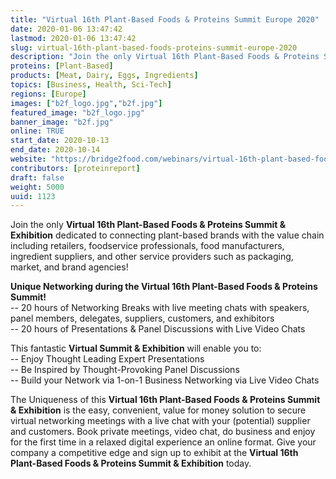 ```yaml
---
title: "Virtual 16th Plant-Based Foods & Proteins Summit Europe 2020"
date: 2020-01-06 13:47:42
lastmod: 2020-01-06 13:47:42
slug: virtual-16th-plant-based-foods-proteins-summit-europe-2020
description: "Join the only Virtual 16th Plant-Based Foods & Proteins Summit & Exhibition dedicated to connecting plant-based brands with the value chain including retailers, foodservice professionals, food manufacturers, ingredient suppliers, and other service providers such as packaging, market, and brand agencies!"
proteins: [Plant-Based]
products: [Meat, Dairy, Eggs, Ingredients]
topics: [Business, Health, Sci-Tech]
regions: [Europe]
images: ["b2f_logo.jpg","b2f.jpg"]
featured_image: "b2f_logo.jpg"
banner_image: "b2f.jpg"
online: TRUE
start_date: 2020-10-13
end_date: 2020-10-14
website: "https://bridge2food.com/webinars/virtual-16th-plant-based-foods-proteins-summit-europe-2020/"
contributors: [proteinreport]
draft: false
weight: 5000
uuid: 1123
---
```

Join the only **Virtual 16th Plant-Based Foods & Proteins Summit &
Exhibition** dedicated to connecting plant-based brands with the value
chain including retailers, foodservice professionals, food
manufacturers, ingredient suppliers, and other service providers such as
packaging, market, and brand agencies!

**Unique Networking during the Virtual 16th Plant-Based Foods & Proteins
Summit!**\
-- 20 hours of Networking Breaks with live meeting chats with speakers,
panel members, delegates, suppliers, customers, and exhibitors\
-- 20 hours of Presentations & Panel Discussions with Live Video Chats

This fantastic **Virtual Summit & Exhibition** will enable you to:\
-- Enjoy Thought Leading Expert Presentations\
-- Be Inspired by Thought-Provoking Panel Discussions\
-- Build your Network via 1-on-1 Business Networking via Live Video
Chats

The Uniqueness of this **Virtual 16th Plant-Based Foods & Proteins
Summit & Exhibition** is the easy, convenient, value for money solution
to secure virtual networking meetings with a live chat with your
(potential) supplier and customers. Book private meetings, video chat,
do business and enjoy for the first time in a relaxed digital experience
an online format. Give your company a competitive edge and sign up to
exhibit at the **Virtual 16th Plant-Based Foods & Proteins Summit &
Exhibition** today.
